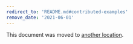 ```yaml
---
redirect_to: 'README.md#contributed-examples'
remove_date: '2021-06-01'
---
```


This document was moved to [another location](README.md#contributed-examples).

<!-- This redirect file can be deleted after 2021-06-01. -->
<!-- Before deletion, see: https://docs.gitlab.com/ee/development/documentation/#move-or-rename-a-page -->
